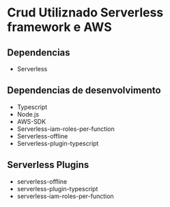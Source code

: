 # Crud Utiliznado Serverless framework e AWS

## Dependencias
- Serverless

## Dependencias de desenvolvimento
- Typescript
- Node.js
- AWS-SDK
- Serverless-iam-roles-per-function
- Serverless-offline
- Serverless-plugin-typescript

## Serverless Plugins
- serverless-offline
- serverless-plugin-typescript
- serverless-iam-roles-per-function
